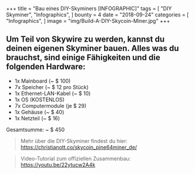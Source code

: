 +++
title = "Bau eines DIY-Skyminers [INFOGRAPHIC]"
tags = [
    "DIY Skyminer",
    "Infographics",
]
bounty = 4
date = "2018-09-24"
categories = [
    "Infographics",
]
image = "img/Build-A-DIY-Skycoin-Miner.jpg"
+++

## Um Teil von Skywire zu werden, kannst du deinen eigenen Skyminer bauen. Alles was du brauchst, sind einige Fähigkeiten und die folgenden Hardware:

* 1x Mainboard (~ $ 100)
* 7x Speicher (~ $ 12 pro Stück)
* 1x Ethernet-LAN-Kabel (~ $ 10)
* 1x OS (KOSTENLOS)
* 7x Computermodule (je $ 29)
* 1x Gehäuse (~ $ 40)
* 1x Netzteil (~ $ 16)

Gesamtsumme: ~ $ 450

> Mehr über die DIY-Skyminer findest du hier: https://christianott.co/skycoin_pine64miner_de/

> Video-Tutorial zum offiziellen Zusammenbau: https://youtu.be/22ytucw2A4k
